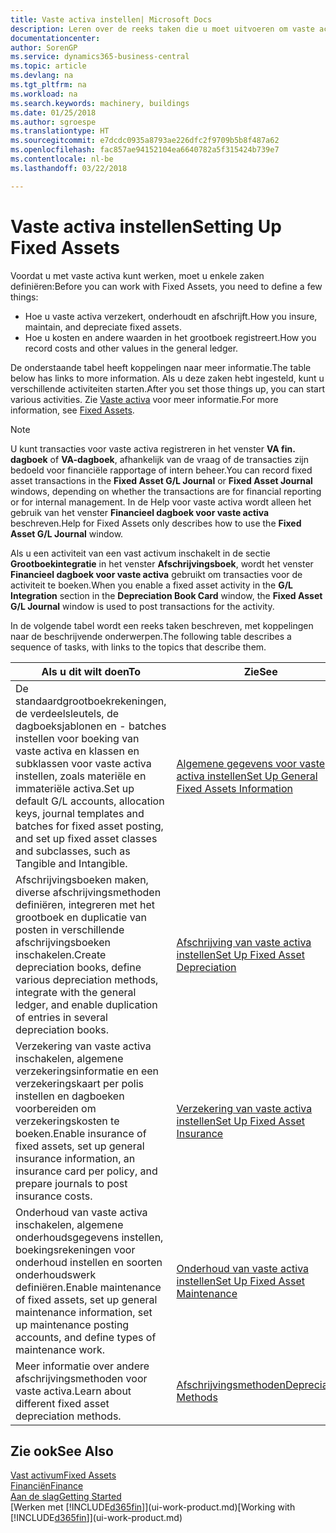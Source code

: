 ```yaml
---
title: Vaste activa instellen| Microsoft Docs
description: Leren over de reeks taken die u moet uitvoeren om vaste activa in te stellen, zoals machines of gebouwen.
documentationcenter: 
author: SorenGP
ms.service: dynamics365-business-central
ms.topic: article
ms.devlang: na
ms.tgt_pltfrm: na
ms.workload: na
ms.search.keywords: machinery, buildings
ms.date: 01/25/2018
ms.author: sgroespe
ms.translationtype: HT
ms.sourcegitcommit: e7dcdc0935a8793ae226dfc2f9709b5b8f487a62
ms.openlocfilehash: fac857ae94152104ea6640782a5f315424b739e7
ms.contentlocale: nl-be
ms.lasthandoff: 03/22/2018

---
```

# <a name="setting-up-fixed-assets"></a><span data-ttu-id="8a871-103">Vaste activa instellen</span><span class="sxs-lookup"><span data-stu-id="8a871-103">Setting Up Fixed Assets</span></span>
<span data-ttu-id="8a871-104">Voordat u met vaste activa kunt werken, moet u enkele zaken definiëren:</span><span class="sxs-lookup"><span data-stu-id="8a871-104">Before you can work with Fixed Assets, you need to define a few things:</span></span>  

* <span data-ttu-id="8a871-105">Hoe u vaste activa verzekert, onderhoudt en afschrijft.</span><span class="sxs-lookup"><span data-stu-id="8a871-105">How you insure, maintain, and depreciate fixed assets.</span></span>  
* <span data-ttu-id="8a871-106">Hoe u kosten en andere waarden in het grootboek registreert.</span><span class="sxs-lookup"><span data-stu-id="8a871-106">How you record costs and other values in the general ledger.</span></span>  

<span data-ttu-id="8a871-107">De onderstaande tabel heeft koppelingen naar meer informatie.</span><span class="sxs-lookup"><span data-stu-id="8a871-107">The table below has links to more information.</span></span> <span data-ttu-id="8a871-108">Als u deze zaken hebt ingesteld, kunt u verschillende activiteiten starten.</span><span class="sxs-lookup"><span data-stu-id="8a871-108">After you set those things up, you can start various activities.</span></span> <span data-ttu-id="8a871-109">Zie [Vaste activa](fa-manage.md) voor meer informatie.</span><span class="sxs-lookup"><span data-stu-id="8a871-109">For more information, see [Fixed Assets](fa-manage.md).</span></span>  

> [!NOTE]  
>   <span data-ttu-id="8a871-110">U kunt transacties voor vaste activa registreren in het venster **VA fin. dagboek** of **VA-dagboek**, afhankelijk van de vraag of de transacties zijn bedoeld voor financiële rapportage of intern beheer.</span><span class="sxs-lookup"><span data-stu-id="8a871-110">You can record fixed asset transactions in the **Fixed Asset G/L Journal** or **Fixed Asset Journal** windows, depending on whether the transactions are for financial reporting or for internal management.</span></span> <span data-ttu-id="8a871-111">In de Help voor vaste activa wordt alleen het gebruik van het venster **Financieel dagboek voor vaste activa** beschreven.</span><span class="sxs-lookup"><span data-stu-id="8a871-111">Help for Fixed Assets only describes how to use the **Fixed Asset G/L Journal** window.</span></span>  

<span data-ttu-id="8a871-112">Als u een activiteit van een vast activum inschakelt in de sectie **Grootboekintegratie** in het venster **Afschrijvingsboek**, wordt het venster **Financieel dagboek voor vaste activa** gebruikt om transacties voor de activiteit te boeken.</span><span class="sxs-lookup"><span data-stu-id="8a871-112">When you enable a fixed asset activity in the **G/L Integration** section in the **Depreciation Book Card** window, the **Fixed Asset G/L Journal** window is used to post transactions for the activity.</span></span>

<span data-ttu-id="8a871-113">In de volgende tabel wordt een reeks taken beschreven, met koppelingen naar de beschrijvende onderwerpen.</span><span class="sxs-lookup"><span data-stu-id="8a871-113">The following table describes a sequence of tasks, with links to the topics that describe them.</span></span>  

| <span data-ttu-id="8a871-114">Als u dit wilt doen</span><span class="sxs-lookup"><span data-stu-id="8a871-114">To</span></span> | <span data-ttu-id="8a871-115">Zie</span><span class="sxs-lookup"><span data-stu-id="8a871-115">See</span></span> |
| --- | --- |
| <span data-ttu-id="8a871-116">De standaardgrootboekrekeningen, de verdeelsleutels, de dagboeksjablonen en - batches instellen voor boeking van vaste activa en klassen en subklassen voor vaste activa instellen, zoals materiële en immateriële activa.</span><span class="sxs-lookup"><span data-stu-id="8a871-116">Set up default G/L accounts, allocation keys, journal templates and batches for fixed asset posting, and set up fixed asset classes and subclasses, such as Tangible and Intangible.</span></span> |[<span data-ttu-id="8a871-117">Algemene gegevens voor vaste activa instellen</span><span class="sxs-lookup"><span data-stu-id="8a871-117">Set Up General Fixed Assets Information</span></span>](fa-how-setup-general.md) |
| <span data-ttu-id="8a871-118">Afschrijvingsboeken maken, diverse afschrijvingsmethoden definiëren, integreren met het grootboek en duplicatie van posten in verschillende afschrijvingsboeken inschakelen.</span><span class="sxs-lookup"><span data-stu-id="8a871-118">Create depreciation books, define various depreciation methods, integrate with the general ledger, and enable duplication of entries in several depreciation books.</span></span> |[<span data-ttu-id="8a871-119">Afschrijving van vaste activa instellen</span><span class="sxs-lookup"><span data-stu-id="8a871-119">Set Up Fixed Asset Depreciation</span></span>](fa-how-setup-depreciation.md) |
| <span data-ttu-id="8a871-120">Verzekering van vaste activa inschakelen, algemene verzekeringsinformatie en een verzekeringskaart per polis instellen en dagboeken voorbereiden om verzekeringskosten te boeken.</span><span class="sxs-lookup"><span data-stu-id="8a871-120">Enable insurance of fixed assets, set up general insurance information, an insurance card per policy, and prepare journals to post insurance costs.</span></span> |[<span data-ttu-id="8a871-121">Verzekering van vaste activa instellen</span><span class="sxs-lookup"><span data-stu-id="8a871-121">Set Up Fixed Asset Insurance</span></span>](fa-how-setup-insurance.md) |
| <span data-ttu-id="8a871-122">Onderhoud van vaste activa inschakelen, algemene onderhoudsgegevens instellen, boekingsrekeningen voor onderhoud instellen en soorten onderhoudswerk definiëren.</span><span class="sxs-lookup"><span data-stu-id="8a871-122">Enable maintenance of fixed assets, set up general maintenance information, set up maintenance posting accounts, and define types of maintenance work.</span></span> |[<span data-ttu-id="8a871-123">Onderhoud van vaste activa instellen</span><span class="sxs-lookup"><span data-stu-id="8a871-123">Set Up Fixed Asset Maintenance</span></span>](fa-how-setup-maintenance.md) |
| <span data-ttu-id="8a871-124">Meer informatie over andere afschrijvingsmethoden voor vaste activa.</span><span class="sxs-lookup"><span data-stu-id="8a871-124">Learn about different fixed asset depreciation methods.</span></span> |[<span data-ttu-id="8a871-125">Afschrijvingsmethoden</span><span class="sxs-lookup"><span data-stu-id="8a871-125">Depreciation Methods</span></span>](fa-depreciation-methods.md) |

## <a name="see-also"></a><span data-ttu-id="8a871-126">Zie ook</span><span class="sxs-lookup"><span data-stu-id="8a871-126">See Also</span></span>
[<span data-ttu-id="8a871-127">Vast activum</span><span class="sxs-lookup"><span data-stu-id="8a871-127">Fixed Assets</span></span>](fa-manage.md)  
[<span data-ttu-id="8a871-128">Financiën</span><span class="sxs-lookup"><span data-stu-id="8a871-128">Finance</span></span>](finance.md)  
[<span data-ttu-id="8a871-129">Aan de slag</span><span class="sxs-lookup"><span data-stu-id="8a871-129">Getting Started</span></span>](product-get-started.md)  
<span data-ttu-id="8a871-130">[Werken met [!INCLUDE[d365fin](includes/d365fin_md.md)]](ui-work-product.md)</span><span class="sxs-lookup"><span data-stu-id="8a871-130">[Working with [!INCLUDE[d365fin](includes/d365fin_md.md)]](ui-work-product.md)</span></span>

